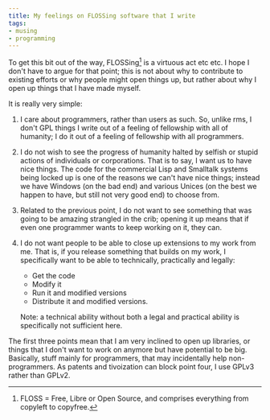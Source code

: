 ```yaml
---
title: My feelings on FLOSSing software that I write
tags:
- musing
- programming
---
```


To get this bit out of the way, FLOSSing[^1] is a virtuous act etc etc. I hope I don't have to argue for that point; this is not about why to contribute to existing efforts or why people might open things up, but rather about why I open up things that I have made myself.

It is really very simple:

1. I care about programmers, rather than users as such. So, unlike rms, I don't GPL things I write out of a feeling of fellowship with all of humanity; I do it out of a feeling of fellowship with all programmers.
2. I do not wish to see the progress of humanity halted by selfish or stupid actions of individuals or corporations. That is to say, I want us to have nice things. The code for the commercial Lisp and Smalltalk systems being locked up is one of the reasons we can't have nice things; instead we have Windows (on the bad end) and various Unices (on the best we happen to have, but still not very good end) to choose from.
3. Related to the previous point, I do not want to see something that was going to be amazing strangled in the crib; opening it up means that if even one programmer wants to keep working on it, they can.
4. I do not want people to be able to close up extensions to my work from me. That is, if you release something that builds on my work, I specifically want to be able to technically, practically and legally:
    * Get the code
    * Modify it
    * Run it and modified versions
    * Distribute it and modified versions.

    Note: a technical ability without both a legal and practical ability is specifically not sufficient here.


The first three points mean that I am very inclined to open up libraries, or things that I don't want to work on anymore but have potential to be big. Basically, stuff mainly for programmers, that may incidentally help non-programmers. As patents and tivoization can block point four, I use GPLv3 rather than GPLv2.


[^1]: FLOSS = Free, Libre or Open Source, and comprises everything from copyleft to copyfree.

